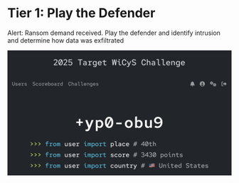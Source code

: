 # Tier 1: Play the Defender
Alert: Ransom demand received. Play the defender and identify intrusion and determine how data was exfiltrated


![Placement and Points](./images/placement_and_points.png)